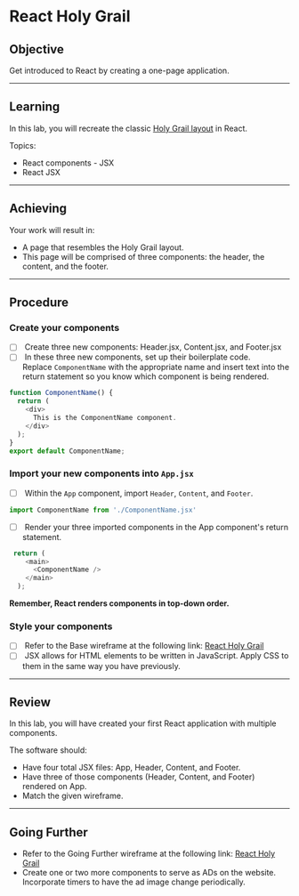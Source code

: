 # React Holy Grail

## Objective

Get introduced to React by creating a one-page application.
***
## Learning

In this lab, you will recreate the classic [Holy Grail layout](https://en.wikipedia.org/wiki/Holy_grail_(web_design)) in React.

Topics:
- React components  - JSX
- React JSX

***
## Achieving

Your work will result in:

- A page that resembles the Holy Grail layout.
- This page will be comprised of three components: the header, the content, and the footer.

***
## Procedure

### Create your components

- [ ]  Create three new components: Header.jsx, Content.jsx, and Footer.jsx
- [ ]  In these three new components, set up their boilerplate code. Replace `ComponentName` with the appropriate name and insert text into the return statement so you know which component is being rendered.

```javascript
function ComponentName() {
  return (
    <div>
      This is the ComponentName component.
    </div>
  );
}
export default ComponentName;
```

### Import your new components into `App.jsx`

- [ ]  Within the `App` component, import `Header`, `Content`, and `Footer`.

```javascript
import ComponentName from './ComponentName.jsx'
```

- [ ]  Render your three imported components in the App component's return statement.

```javascript
 return (
    <main>
      <ComponentName />
    </main>
  );
```

**Remember, React renders components in top-down order.**

### Style your components

- [ ]  Refer to the Base wireframe at the following link: [React Holy Grail](https://www.figma.com/file/3LzHE1feUIla6ZfNUKyMhZ/react-holy-grail?node-id=0%3A1)
- [ ]  JSX allows for HTML elements to be written in JavaScript. Apply CSS to them in the same way you have previously.

***
## Review

In this lab, you will have created your first React application with multiple components.

The software should:

- Have four total JSX files: App, Header, Content, and Footer.
- Have three of those components (Header, Content, and Footer) rendered on App.
- Match the given wireframe.

***
## Going Further

- Refer to the Going Further wireframe at the following link: [React Holy Grail](https://www.figma.com/file/3LzHE1feUIla6ZfNUKyMhZ/react-holy-grail?node-id=0%3A1)
- Create one or two more components to serve as ADs on the website. Incorporate timers to have the ad image change periodically.